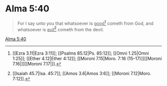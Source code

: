 # Alma 5:40

> For I say unto you that whatsoever is <u>good</u>[^a] cometh from God, and whatsoever is <u>evil</u>[^b] cometh from the devil.

[Alma 5:40](https://www.churchofjesuschrist.org/study/scriptures/bofm/alma/5?lang=eng&id=p40#p40)


[^a]: [[Ezra 3.11|Ezra 3:11]]; [[Psalms 85.12|Ps. 85:12]]; [[Omni 1.25|Omni 1:25]]; [[Ether 4.12|Ether 4:12]]; [[Moroni 7.15|Moro. 7:16 (15–17)]][[Moroni 7.16|]][[Moroni 7.17|]].  
[^b]: [[Isaiah 45.7|Isa. 45:7]]; [[Amos 3.6|Amos 3:6]]; [[Moroni 7.12|Moro. 7:12]].  

